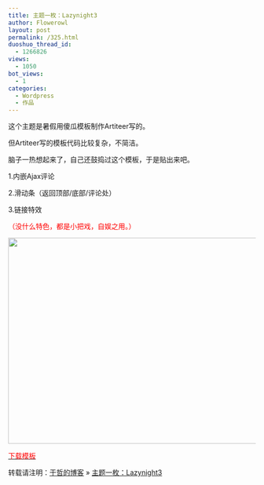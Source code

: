 ```yaml
---
title: 主题一枚：Lazynight3
author: Flowerowl
layout: post
permalink: /325.html
duoshuo_thread_id:
  - 1266826
views:
  - 1050
bot_views:
  - 1
categories:
  - Wordpress
  - 作品
---
```

这个主题是暑假用傻瓜模板制作Artiteer写的。

但Artiteer写的模板代码比较复杂，不简洁。

脑子一热想起来了，自己还鼓捣过这个模板，于是贴出来吧。

1.内嵌Ajax评论

2.滑动条（返回顶部/底部/评论处）

3.链接特效

<span style="color: #ff0000;">（没什么特色，都是小把戏，自娱之用。）</span>

<p style="text-align: center;">
  <a href="http://lazynight.me/wp-content/uploads/2011/10/20111006103141.jpg" target="_blank"><img class="aligncenter size-full wp-image-326" title="Lazynight | 夜阑" src="http://lazynight.me/wp-content/uploads/2011/10/20111006103141.jpg" alt="" width="900" height="420" /></a>
</p>

<p style="text-align: center;">
  <p style="text-align: left;">
    <span style="color: #ff0000;"><a href="http://down.qiannao.com/space/file/flowerowl/-4e0a-4f20-5206-4eab/Lazynight3.rar/.page" target="_blank"><span style="color: #ff0000;">下载模板</span></a></span>
  </p>
  
  <p>
    转载请注明：<a href="http://lazynight.me">于哲的博客</a> &raquo; <a href="http://lazynight.me/325.html">主题一枚：Lazynight3</a>
  </p>